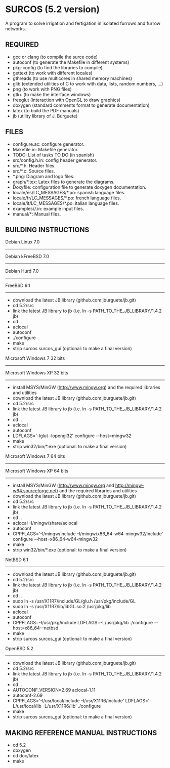 SURCOS (5.2 version)
====================

A program to solve irrigation and fertigation in isolated furrows and furrow
networks.

REQUIRED
--------

* gcc or clang (to compile the surce code)
* autoconf (to generate the Makefile in different systems)
* pkg-config (to find the libraries to compile)
* gettext (to work with different locales)
* gthreads (to use multicores in shared memory machines)
* glib (extended utilities of C to work with data, lists, random numbers, ...)
* png (to work with PNG files)
* gtk+ (to make the interface windows)
* freeglut (interaction with OpenGL to draw graphics)
* doxygen (standard comments format to generate documentation)
* latex (to build the PDF manuals)
* jb (utility library of J. Burguete)

FILES
-----

* configure.ac: configure generator.
* Makefile.in: Makefile generator.
* TODO: List of tasks TO DO (in spanish)
* src/config.h.in: config header generator.
* src/*.h: Header files.
* src/*.c: Source files.
* *.png: Diagram and logo files.
* graph/*.tex: Latex files to generate the diagrams.
* Doxyfile: configuration file to generate doxygen documentation.
* locale/es/LC_MESSAGES/*.po: spanish language files.
* locale/fr/LC_MESSAGES/*.po: french language files.
* locale/it/LC_MESSAGES/*.po: italian language files.
* examples/*/*.in: example input files.
* manual/*: Manual files.

BUILDING INSTRUCTIONS
---------------------

Debian Linux 7.0
________________
Debian kFreeBSD 7.0
___________________
Debian Hurd 7.0
_______________
FreeBSD 9.1
___________

* download the latest JB library (github.com:jburguete/jb.git)
* cd 5.2/src
* link the latest JB library to jb (i.e. ln -s PATH_TO_THE_JB_LIBRARY/1.4.2 jb)
* cd ..
* aclocal
* autoconf
* ./configure
* make
* strip surcos surcos_gui (optional: to make a final version)

Microsoft Windows 7 32 bits
___________________________
Microsoft Windows XP 32 bits
____________________________

* install MSYS/MinGW (http://www.mingw.org) and the required libraries and
utilities
* download the latest JB library (github.com:jburguete/jb.git)
* cd 5.2/src
* link the latest JB library to jb (i.e. ln -s PATH_TO_THE_JB_LIBRARY/1.4.2 jb)
* cd ..
* aclocal
* autoconf
* LDFLAGS='-lglut -lopengl32' configure --host=mingw32
* make
* strip win32/bin/*.exe (optional: to make a final version)

Microsoft Windows 7 64 bits
___________________________
Microsoft Windows XP 64 bits
____________________________

* install MSYS/MinGW (http://www.mingw.org and http://mingw-w64.sourceforge.net) and the required libraries and utilities
* download the latest JB library (github.com:jburguete/jb.git)
* cd 5.2/src
* link the latest JB library to jb (i.e. ln -s PATH_TO_THE_JB_LIBRARY/1.4.2 jb)
* cd ..
* aclocal -I/mingw/share/aclocal
* autoconf
* CPPFLAGS='-I/mingw/include -I/mingw/x86_64-w64-mingw32/include' configure --host=x86_64-w64-mingw32
* make
* strip win32/bin/*.exe (optional: to make a final version)

NetBSD 6.1
__________

* download the latest JB library (github.com:jburguete/jb.git)
* cd 5.2/src
* link the latest JB library to jb (i.e. ln -s PATH_TO_THE_JB_LIBRARY/1.4.2 jb)
* cd ..
* sudo ln -s /usr/X11R7/include/GL/glu.h /usr/pkg/include/GL
* sudo ln -s /usr/X11R7/lib/libGL.so.2 /usr/pkg/lib
* aclocal
* autoconf
* CPPFLAGS=-I/usr/pkg/include LDFLAGS=-L/usr/pkg/lib ./configure --host=x86_64--netbsd
* make
* strip surcos surcos_gui (optional: to make a final version)

OpenBSD 5.2
__________

* download the latest JB library (github.com:jburguete/jb.git)
* cd 5.2/src
* link the latest JB library to jb (i.e. ln -s PATH_TO_THE_JB_LIBRARY/1.4.2 jb)
* cd ..
* AUTOCONF_VERSION=2.69 aclocal-1.11
* autoconf-2.69
* CPPFLAGS='-I/usr/local/include -I/usr/X11R6/include' LDFLAGS='-L/usr/local/lib -L/usr/X11R6/lib' ./configure
* make
* strip surcos surcos_gui (optional: to make a final version)

MAKING REFERENCE MANUAL INSTRUCTIONS
------------------------------------

* cd 5.2
* doxygen
* cd doc/latex
* make

